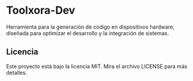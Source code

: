 # Toolxora-Dev

Herramienta para la generación de código en dispositivos hardware, diseñada para optimizar el desarrollo y la integración de sistemas.

## Licencia

Este proyecto está bajo la licencia MIT. Mira el archivo LICENSE para más detalles.
